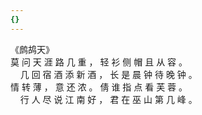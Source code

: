 ```yaml
---
{}
---
```

《鹧鸪天》   
莫	问	天	涯	路	几	重	，	轻	衫	侧	帽	且	从	容	。   
&nbsp;&nbsp;&nbsp;&nbsp;几	回	宿	酒	添	新	酒	，	长	是	晨	钟	待	晚	钟	。   
情	转	薄	，	意	还	浓	。	倩	谁	指	点	看	芙	蓉	。   
&nbsp;&nbsp;&nbsp;&nbsp;行	人	尽	说	江	南	好	，	君	在	巫	山	第	几	峰	。

